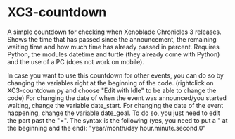 # XC3-countdown

A simple countdown for checking when Xenoblade Chronicles 3 releases.
Shows the time that has passed since the announcement, the remaining waiting time and how much time has already passed in percent.
Requires Python, the modules datetime and turtle (they already come with Python) and the use of a PC (does not work on mobile).

In case you want to use this countdown for other events, you can do so by changing the variables right at the beginning of the code.
(rightclick on XC3-countdown.py and choose "Edit with Idle" to be able to change the code)
For changing the date of when the event was announced/you started waiting, change the variable date_start.
For changing the date of the event happening, change the variable date_goal.
To do so, you just need to edit the part past the "=".
The syntax is the following (yes, you need to put a " at the beginning and the end):
  "year/month/day hour.minute.second.0"
